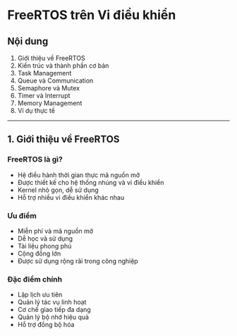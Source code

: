 # FreeRTOS trên Vi điều khiển
## Nội dung
1. Giới thiệu về FreeRTOS
2. Kiến trúc và thành phần cơ bản
3. Task Management
4. Queue và Communication
5. Semaphore và Mutex
6. Timer và Interrupt
7. Memory Management
8. Ví dụ thực tế

---
## 1. Giới thiệu về FreeRTOS
### FreeRTOS là gì?
- Hệ điều hành thời gian thực mã nguồn mở
- Được thiết kế cho hệ thống nhúng và vi điều khiển
- Kernel nhỏ gọn, dễ sử dụng
- Hỗ trợ nhiều vi điều khiển khác nhau

### Ưu điểm
- Miễn phí và mã nguồn mở
- Dễ học và sử dụng
- Tài liệu phong phú
- Cộng đồng lớn
- Được sử dụng rộng rãi trong công nghiệp

### Đặc điểm chính
- Lập lịch ưu tiên
- Quản lý tác vụ linh hoạt
- Cơ chế giao tiếp đa dạng
- Quản lý bộ nhớ hiệu quả
- Hỗ trợ đồng bộ hóa